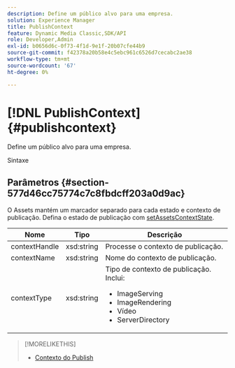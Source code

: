 ```yaml
---
description: Define um público alvo para uma empresa.
solution: Experience Manager
title: PublishContext
feature: Dynamic Media Classic,SDK/API
role: Developer,Admin
exl-id: b0656d6c-0f73-4f1d-9e1f-20b07cfe44b9
source-git-commit: f42378a20b58e4c5ebc961c6526d7cecabc2ae38
workflow-type: tm+mt
source-wordcount: '67'
ht-degree: 0%

---
```


# [!DNL PublishContext]{#publishcontext}

Define um público alvo para uma empresa.

Sintaxe

## Parâmetros {#section-577d46cc75774c7c8fbdcff203a0d9ac}

O Assets mantém um marcador separado para cada estado e contexto de publicação. Defina o estado de publicação com [setAssetsContextState](../../operations/c-operations-intro/c-methods/r-set-asset-context-state.md#reference-da96f9caef734f2883fddaf58cd886d7).

<table id="table_1165D5DDC89140CD8222E5A04B39048E">
 <thead>
  <tr>
   <th colname="col1" class="entry"> Nome </th>
   <th colname="col2" class="entry"> Tipo </th>
   <th colname="col3" class="entry"> Descrição </th>
  </tr>
 </thead>
 <tbody>
  <tr>
   <td colname="col1"><span class="codeph"><span class="varname"> contextHandle</span></span></td>
   <td colname="col2"><span class="codeph"> xsd:string </span></td>
   <td colname="col3"> Processe o contexto de publicação. </td>
  </tr>
  <tr>
   <td colname="col1"><span class="codeph"><span class="varname"> contextName</span></span></td>
   <td colname="col2"><span class="codeph"> xsd:string</span></td>
   <td colname="col3"> Nome do contexto de publicação. </td>
  </tr>
  <tr>
   <td colname="col1"><span class="codeph"><span class="varname"> contextType</span></span></td>
   <td colname="col2"><span class="codeph"> xsd:string</span></td>
   <td colname="col3">Tipo de contexto de publicação. Inclui: 
    <ul id="ul_04CA7C755E5441AA8ABBD0BA3F245A78">
     <li id="li_7F578422D38E40D1A590AB21ADD84E90"><span class="codeph"> ImageServing</span></li>
     <li id="li_C112E12028E44ED7914ED0D3D6B3A45E"><span class="codeph"> ImageRendering</span></li>
     <li id="li_9430D600FA4343F6951F9AE8EA7F9530"><span class="codeph"> Vídeo</span></li>
     <li id="li_4122D853BE1B4ED3B412CFA7B659EB1D"><span class="codeph"> ServerDirectory</span></li>
    </ul></td>
  </tr>
 </tbody>
</table>

>[!MORELIKETHIS]
>
>* [Contexto do Publish](../../string-constants/c-string-constants/r-publish-context.md#reference-3ade116df0df40deb86154eb0ac7c12a)
